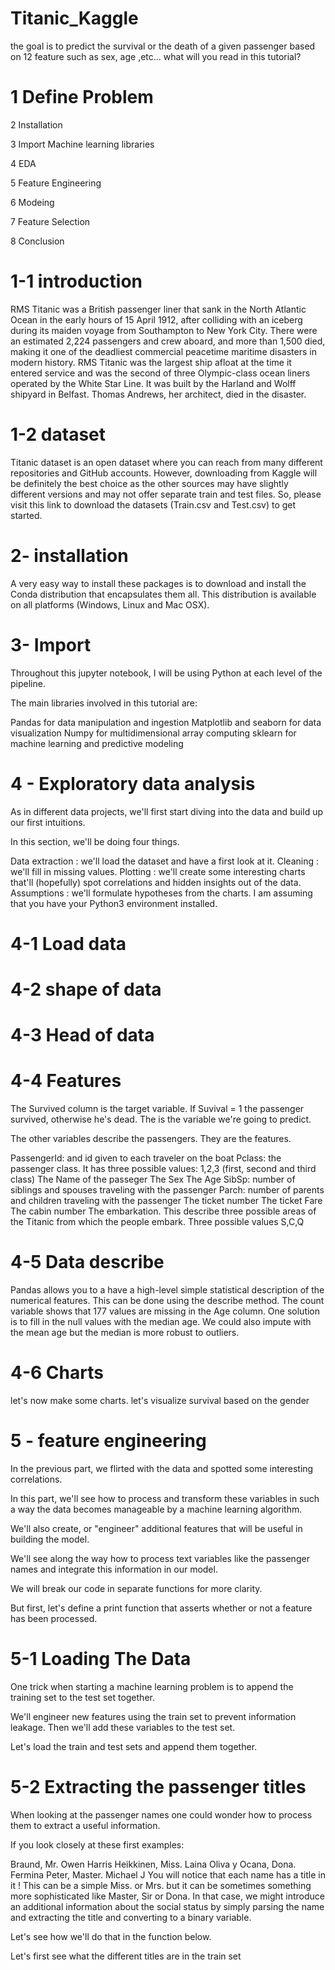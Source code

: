 # Titanic_Kaggle
the goal is to predict the survival or the death of a given passenger based on 12 feature such as sex, age ,etc...
what will you read in this tutorial?

# 1 Define Problem

2 Installation

3 Import Machine learning libraries

4 EDA

5 Feature Engineering

6 Modeing

7 Feature Selection

8 Conclusion


# 1-1 introduction

RMS Titanic was a British passenger liner that sank in the North Atlantic Ocean in the early hours of 15 April 1912, after colliding with an iceberg during its maiden voyage from Southampton to New York City. There were an estimated 2,224 passengers and crew aboard, and more than 1,500 died, making it one of the deadliest commercial peacetime maritime disasters in modern history. RMS Titanic was the largest ship afloat at the time it entered service and was the second of three Olympic-class ocean liners operated by the White Star Line. It was built by the Harland and Wolff shipyard in Belfast. Thomas Andrews, her architect, died in the disaster.

# 1-2 dataset

Titanic dataset is an open dataset where you can reach from many different repositories and GitHub accounts. However, downloading from Kaggle will be definitely the best choice as the other sources may have slightly different versions and may not offer separate train and test files. So, please visit this link to download the datasets (Train.csv and Test.csv) to get started.

# 2- installation

A very easy way to install these packages is to download and install the Conda distribution that encapsulates them all. This distribution is available on all platforms (Windows, Linux and Mac OSX).

# 3- Import

Throughout this jupyter notebook, I will be using Python at each level of the pipeline.

The main libraries involved in this tutorial are:

Pandas for data manipulation and ingestion
Matplotlib and seaborn for data visualization
Numpy for multidimensional array computing
sklearn for machine learning and predictive modeling

# 4 - Exploratory data analysis

As in different data projects, we'll first start diving into the data and build up our first intuitions.

In this section, we'll be doing four things.

Data extraction : we'll load the dataset and have a first look at it.
Cleaning : we'll fill in missing values.
Plotting : we'll create some interesting charts that'll (hopefully) spot correlations and hidden insights out of the data.
Assumptions : we'll formulate hypotheses from the charts.
I am assuming that you have your Python3 environment installed.

# 4-1 Load data

# 4-2 shape of data

# 4-3 Head of data

# 4-4 Features

The Survived column is the target variable. If Suvival = 1 the passenger survived, otherwise he's dead. The is the variable we're going to predict.

The other variables describe the passengers. They are the features.

PassengerId: and id given to each traveler on the boat
Pclass: the passenger class. It has three possible values: 1,2,3 (first, second and third class)
The Name of the passeger
The Sex
The Age
SibSp: number of siblings and spouses traveling with the passenger
Parch: number of parents and children traveling with the passenger
The ticket number
The ticket Fare
The cabin number
The embarkation. This describe three possible areas of the Titanic from which the people embark. Three possible values S,C,Q

# 4-5 Data describe

Pandas allows you to a have a high-level simple statistical description of the numerical features. This can be done using the describe method.
The count variable shows that 177 values are missing in the Age column. One solution is to fill in the null values with the median age. We could also impute with the mean age but the median is more robust to outliers.

# 4-6 Charts

let's now make some charts.
let's visualize survival based on the gender

# 5 - feature engineering
In the previous part, we flirted with the data and spotted some interesting correlations.

In this part, we'll see how to process and transform these variables in such a way the data becomes manageable by a machine learning algorithm.

We'll also create, or "engineer" additional features that will be useful in building the model.

We'll see along the way how to process text variables like the passenger names and integrate this information in our model.

We will break our code in separate functions for more clarity.

But first, let's define a print function that asserts whether or not a feature has been processed.
# 5-1 Loading The Data
One trick when starting a machine learning problem is to append the training set to the test set together.

We'll engineer new features using the train set to prevent information leakage. Then we'll add these variables to the test set.

Let's load the train and test sets and append them together.
# 5-2 Extracting the passenger titles
When looking at the passenger names one could wonder how to process them to extract a useful information.

If you look closely at these first examples:

Braund, Mr. Owen Harris Heikkinen, Miss. Laina Oliva y Ocana, Dona. Fermina Peter, Master. Michael J You will notice that each name has a title in it ! This can be a simple Miss. or Mrs. but it can be sometimes something more sophisticated like Master, Sir or Dona. In that case, we might introduce an additional information about the social status by simply parsing the name and extracting the title and converting to a binary variable.

Let's see how we'll do that in the function below.

Let's first see what the different titles are in the train set
